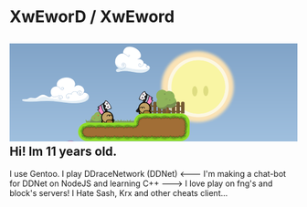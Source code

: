 # XwEworD / XwEword

![ddnet](https://github.com/XwEworD/XwEworD/blob/main/ddnet.png)
Hi! Im 11 years old.
---
I use Gentoo.
I play DDraceNetwork (DDNet)
<---
I'm making a chat-bot for DDNet on NodeJS and learning C++
--->
I love play on fng's and block's servers!
I Hate Sash, Krx and other cheats client...
